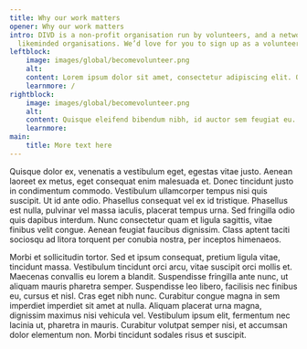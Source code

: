 ```yaml
---
title: Why our work matters
opener: Why our work matters
intro: DIVD is a non-profit organisation run by volunteers, and a network of
  likeminded organisations. We’d love for you to sign up as a volunteer.
leftblock:
    image: images/global/becomevolunteer.png
    alt:
    content: Lorem ipsum dolor sit amet, consectetur adipiscing elit. Quisque at enim mauris. Integer ornare dictum ultrices. In congue nunc sed dui facilisis, ac condimentum mi finibus. Class aptent taciti sociosqu ad litora torquent per conubia nostra, per inceptos himenaeos. Curabitur et orci ligula. Quisque orci velit, dapibus et libero ornare, commodo porttitor tellus. Aenean nec tempus turpis. Duis quis ipsum id risus iaculis accumsan. Nullam tempor justo sed ante rhoncus scelerisque.
    learnmore: /
rightblock:
    image: images/global/becomevolunteer.png
    alt:
    content: Quisque eleifend bibendum nibh, id auctor sem feugiat eu. Duis aliquet dolor eu scelerisque consequat. Proin sagittis elit sed arcu euismod auctor. Mauris quis semper tellus. Etiam porttitor augue at sem vulputate gravida sed et libero. Curabitur urna metus, tempus in semper vitae, consequat vel libero. Etiam a quam interdum, feugiat dui eget, ullamcorper magna. Maecenas eu libero varius lorem blandit convallis quis in magna. Praesent a odio lacinia, dignissim eros eget, iaculis libero. Mauris bibendum pretium rutrum. Curabitur ultricies mollis consequat. Ut a purus est. Sed ac convallis odio, eget placerat justo. Morbi gravida ipsum eget imperdiet ultrices. Pellentesque semper sem eget augue imperdiet mollis. Quisque sollicitudin cursus nulla eu accumsan.
    learnmore:
main:
    title: More text here
---
```


Quisque dolor ex, venenatis a vestibulum eget, egestas vitae justo. Aenean laoreet ex metus, eget consequat enim malesuada et. Donec tincidunt justo in condimentum commodo. Vestibulum ullamcorper tempus nisi quis suscipit. Ut id ante odio. Phasellus consequat vel ex id tristique. Phasellus est nulla, pulvinar vel massa iaculis, placerat tempus urna. Sed fringilla odio quis dapibus interdum. Nunc consectetur quam et ligula sagittis, vitae finibus velit congue. Aenean feugiat faucibus dignissim. Class aptent taciti sociosqu ad litora torquent per conubia nostra, per inceptos himenaeos.

Morbi et sollicitudin tortor. Sed et ipsum consequat, pretium ligula vitae, tincidunt massa. Vestibulum tincidunt orci arcu, vitae suscipit orci mollis et. Maecenas convallis eu lorem a blandit. Suspendisse fringilla ante nunc, ut aliquam mauris pharetra semper. Suspendisse leo libero, facilisis nec finibus eu, cursus et nisl. Cras eget nibh nunc. Curabitur congue magna in sem imperdiet imperdiet sit amet at nulla. Aliquam placerat urna magna, dignissim maximus nisi vehicula vel. Vestibulum ipsum elit, fermentum nec lacinia ut, pharetra in mauris. Curabitur volutpat semper nisi, et accumsan dolor elementum non. Morbi tincidunt sodales risus et suscipit.